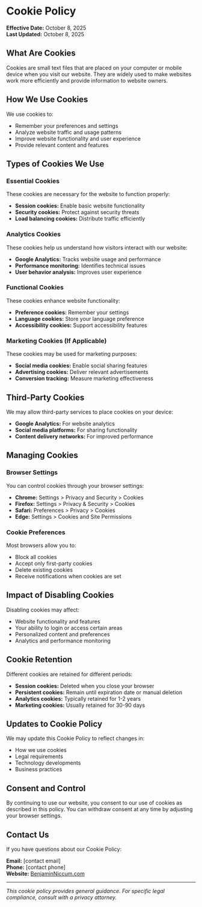 # Cookie Policy

**Effective Date:** October 8, 2025  
**Last Updated:** October 8, 2025

## What Are Cookies

Cookies are small text files that are placed on your computer or mobile device when you visit our website. They are widely used to make websites work more efficiently and provide information to website owners.

## How We Use Cookies

We use cookies to:
- Remember your preferences and settings
- Analyze website traffic and usage patterns
- Improve website functionality and user experience
- Provide relevant content and features

## Types of Cookies We Use

### Essential Cookies
These cookies are necessary for the website to function properly:
- **Session cookies:** Enable basic website functionality
- **Security cookies:** Protect against security threats
- **Load balancing cookies:** Distribute traffic efficiently

### Analytics Cookies
These cookies help us understand how visitors interact with our website:
- **Google Analytics:** Tracks website usage and performance
- **Performance monitoring:** Identifies technical issues
- **User behavior analysis:** Improves user experience

### Functional Cookies
These cookies enhance website functionality:
- **Preference cookies:** Remember your settings
- **Language cookies:** Store your language preference
- **Accessibility cookies:** Support accessibility features

### Marketing Cookies (If Applicable)
These cookies may be used for marketing purposes:
- **Social media cookies:** Enable social sharing features
- **Advertising cookies:** Deliver relevant advertisements
- **Conversion tracking:** Measure marketing effectiveness

## Third-Party Cookies

We may allow third-party services to place cookies on your device:
- **Google Analytics:** For website analytics
- **Social media platforms:** For sharing functionality
- **Content delivery networks:** For improved performance

## Managing Cookies

### Browser Settings
You can control cookies through your browser settings:
- **Chrome:** Settings > Privacy and Security > Cookies
- **Firefox:** Settings > Privacy & Security > Cookies
- **Safari:** Preferences > Privacy > Cookies
- **Edge:** Settings > Cookies and Site Permissions

### Cookie Preferences
Most browsers allow you to:
- Block all cookies
- Accept only first-party cookies
- Delete existing cookies
- Receive notifications when cookies are set

## Impact of Disabling Cookies

Disabling cookies may affect:
- Website functionality and features
- Your ability to login or access certain areas
- Personalized content and preferences
- Analytics and performance monitoring

## Cookie Retention

Different cookies are retained for different periods:
- **Session cookies:** Deleted when you close your browser
- **Persistent cookies:** Remain until expiration date or manual deletion
- **Analytics cookies:** Typically retained for 1-2 years
- **Marketing cookies:** Usually retained for 30-90 days

## Updates to Cookie Policy

We may update this Cookie Policy to reflect changes in:
- How we use cookies
- Legal requirements
- Technology developments
- Business practices

## Consent and Control

By continuing to use our website, you consent to our use of cookies as described in this policy. You can withdraw consent at any time by adjusting your browser settings.

## Contact Us

If you have questions about our Cookie Policy:

**Email:** [contact email]  
**Phone:** [contact phone]  
**Website:** [BenjaminNiccum.com](https://benjaminniccum.com/)

---

*This cookie policy provides general guidance. For specific legal compliance, consult with a privacy attorney.*